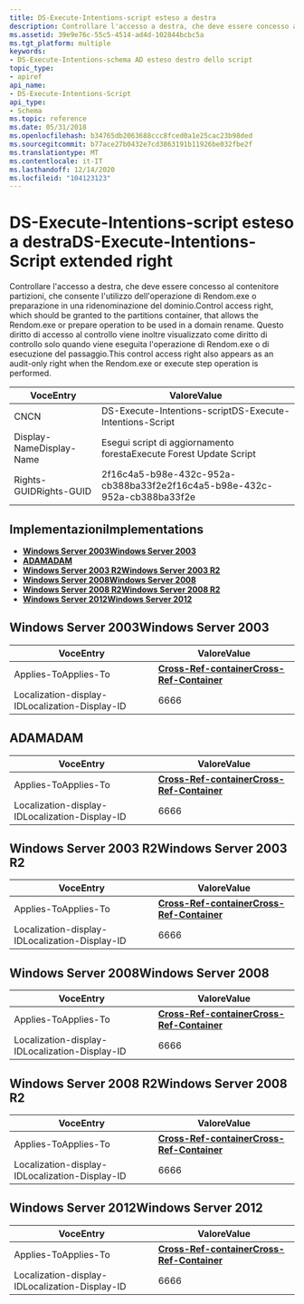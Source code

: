 ```yaml
---
title: DS-Execute-Intentions-script esteso a destra
description: Controllare l'accesso a destra, che deve essere concesso al contenitore partizioni, che consente l'utilizzo dell'operazione di Rendom.exe o preparazione in una ridenominazione del dominio.
ms.assetid: 39e9e76c-55c5-4514-ad4d-102844bcbc5a
ms.tgt_platform: multiple
keywords:
- DS-Execute-Intentions-schema AD esteso destro dello script
topic_type:
- apiref
api_name:
- DS-Execute-Intentions-Script
api_type:
- Schema
ms.topic: reference
ms.date: 05/31/2018
ms.openlocfilehash: b34765db2063688ccc8fced0a1e25cac23b98ded
ms.sourcegitcommit: b77ace27b0432e7cd3863191b11926be032fbe2f
ms.translationtype: MT
ms.contentlocale: it-IT
ms.lasthandoff: 12/14/2020
ms.locfileid: "104123123"
---
```

# <a name="ds-execute-intentions-script-extended-right"></a><span data-ttu-id="8243b-104">DS-Execute-Intentions-script esteso a destra</span><span class="sxs-lookup"><span data-stu-id="8243b-104">DS-Execute-Intentions-Script extended right</span></span>

<span data-ttu-id="8243b-105">Controllare l'accesso a destra, che deve essere concesso al contenitore partizioni, che consente l'utilizzo dell'operazione di Rendom.exe o preparazione in una ridenominazione del dominio.</span><span class="sxs-lookup"><span data-stu-id="8243b-105">Control access right, which should be granted to the partitions container, that allows the Rendom.exe or prepare operation to be used in a domain rename.</span></span> <span data-ttu-id="8243b-106">Questo diritto di accesso al controllo viene inoltre visualizzato come diritto di controllo solo quando viene eseguita l'operazione di Rendom.exe o di esecuzione del passaggio.</span><span class="sxs-lookup"><span data-stu-id="8243b-106">This control access right also appears as an audit-only right when the Rendom.exe or execute step operation is performed.</span></span>



| <span data-ttu-id="8243b-107">Voce</span><span class="sxs-lookup"><span data-stu-id="8243b-107">Entry</span></span> | <span data-ttu-id="8243b-108">Valore</span><span class="sxs-lookup"><span data-stu-id="8243b-108">Value</span></span> |
|--------------|--------------------------------------|
| <span data-ttu-id="8243b-109">CN</span><span class="sxs-lookup"><span data-stu-id="8243b-109">CN</span></span>           | <span data-ttu-id="8243b-110">DS-Execute-Intentions-script</span><span class="sxs-lookup"><span data-stu-id="8243b-110">DS-Execute-Intentions-Script</span></span>         |
| <span data-ttu-id="8243b-111">Display-Name</span><span class="sxs-lookup"><span data-stu-id="8243b-111">Display-Name</span></span> | <span data-ttu-id="8243b-112">Esegui script di aggiornamento foresta</span><span class="sxs-lookup"><span data-stu-id="8243b-112">Execute Forest Update Script</span></span>         |
| <span data-ttu-id="8243b-113">Rights-GUID</span><span class="sxs-lookup"><span data-stu-id="8243b-113">Rights-GUID</span></span>  | <span data-ttu-id="8243b-114">2f16c4a5-b98e-432c-952a-cb388ba33f2e</span><span class="sxs-lookup"><span data-stu-id="8243b-114">2f16c4a5-b98e-432c-952a-cb388ba33f2e</span></span> |



## <a name="implementations"></a><span data-ttu-id="8243b-115">Implementazioni</span><span class="sxs-lookup"><span data-stu-id="8243b-115">Implementations</span></span>

-   [<span data-ttu-id="8243b-116">**Windows Server 2003**</span><span class="sxs-lookup"><span data-stu-id="8243b-116">**Windows Server 2003**</span></span>](#windows-server-2003)
-   [<span data-ttu-id="8243b-117">**ADAM**</span><span class="sxs-lookup"><span data-stu-id="8243b-117">**ADAM**</span></span>](#adam)
-   [<span data-ttu-id="8243b-118">**Windows Server 2003 R2**</span><span class="sxs-lookup"><span data-stu-id="8243b-118">**Windows Server 2003 R2**</span></span>](#windows-server-2003-r2)
-   [<span data-ttu-id="8243b-119">**Windows Server 2008**</span><span class="sxs-lookup"><span data-stu-id="8243b-119">**Windows Server 2008**</span></span>](#windows-server-2008)
-   [<span data-ttu-id="8243b-120">**Windows Server 2008 R2**</span><span class="sxs-lookup"><span data-stu-id="8243b-120">**Windows Server 2008 R2**</span></span>](#windows-server-2008-r2)
-   [<span data-ttu-id="8243b-121">**Windows Server 2012**</span><span class="sxs-lookup"><span data-stu-id="8243b-121">**Windows Server 2012**</span></span>](#windows-server-2012)

## <a name="windows-server-2003"></a><span data-ttu-id="8243b-122">Windows Server 2003</span><span class="sxs-lookup"><span data-stu-id="8243b-122">Windows Server 2003</span></span>



| <span data-ttu-id="8243b-123">Voce</span><span class="sxs-lookup"><span data-stu-id="8243b-123">Entry</span></span> | <span data-ttu-id="8243b-124">Valore</span><span class="sxs-lookup"><span data-stu-id="8243b-124">Value</span></span> |
|-------------------------|---------------------------------------------------------------|
| <span data-ttu-id="8243b-125">Applies-To</span><span class="sxs-lookup"><span data-stu-id="8243b-125">Applies-To</span></span>              | [<span data-ttu-id="8243b-126">**Cross-Ref-container**</span><span class="sxs-lookup"><span data-stu-id="8243b-126">**Cross-Ref-Container**</span></span>](c-crossrefcontainer.md)<br/> |
| <span data-ttu-id="8243b-127">Localization-display-ID</span><span class="sxs-lookup"><span data-stu-id="8243b-127">Localization-Display-ID</span></span> | <span data-ttu-id="8243b-128">66</span><span class="sxs-lookup"><span data-stu-id="8243b-128">66</span></span>                                                            |



## <a name="adam"></a><span data-ttu-id="8243b-129">ADAM</span><span class="sxs-lookup"><span data-stu-id="8243b-129">ADAM</span></span>



| <span data-ttu-id="8243b-130">Voce</span><span class="sxs-lookup"><span data-stu-id="8243b-130">Entry</span></span> | <span data-ttu-id="8243b-131">Valore</span><span class="sxs-lookup"><span data-stu-id="8243b-131">Value</span></span> |
|-------------------------|---------------------------------------------------------------|
| <span data-ttu-id="8243b-132">Applies-To</span><span class="sxs-lookup"><span data-stu-id="8243b-132">Applies-To</span></span>              | [<span data-ttu-id="8243b-133">**Cross-Ref-container**</span><span class="sxs-lookup"><span data-stu-id="8243b-133">**Cross-Ref-Container**</span></span>](c-crossrefcontainer.md)<br/> |
| <span data-ttu-id="8243b-134">Localization-display-ID</span><span class="sxs-lookup"><span data-stu-id="8243b-134">Localization-Display-ID</span></span> | <span data-ttu-id="8243b-135">66</span><span class="sxs-lookup"><span data-stu-id="8243b-135">66</span></span>                                                            |



## <a name="windows-server-2003-r2"></a><span data-ttu-id="8243b-136">Windows Server 2003 R2</span><span class="sxs-lookup"><span data-stu-id="8243b-136">Windows Server 2003 R2</span></span>



| <span data-ttu-id="8243b-137">Voce</span><span class="sxs-lookup"><span data-stu-id="8243b-137">Entry</span></span> | <span data-ttu-id="8243b-138">Valore</span><span class="sxs-lookup"><span data-stu-id="8243b-138">Value</span></span> |
|-------------------------|---------------------------------------------------------------|
| <span data-ttu-id="8243b-139">Applies-To</span><span class="sxs-lookup"><span data-stu-id="8243b-139">Applies-To</span></span>              | [<span data-ttu-id="8243b-140">**Cross-Ref-container**</span><span class="sxs-lookup"><span data-stu-id="8243b-140">**Cross-Ref-Container**</span></span>](c-crossrefcontainer.md)<br/> |
| <span data-ttu-id="8243b-141">Localization-display-ID</span><span class="sxs-lookup"><span data-stu-id="8243b-141">Localization-Display-ID</span></span> | <span data-ttu-id="8243b-142">66</span><span class="sxs-lookup"><span data-stu-id="8243b-142">66</span></span>                                                            |



## <a name="windows-server-2008"></a><span data-ttu-id="8243b-143">Windows Server 2008</span><span class="sxs-lookup"><span data-stu-id="8243b-143">Windows Server 2008</span></span>



| <span data-ttu-id="8243b-144">Voce</span><span class="sxs-lookup"><span data-stu-id="8243b-144">Entry</span></span> | <span data-ttu-id="8243b-145">Valore</span><span class="sxs-lookup"><span data-stu-id="8243b-145">Value</span></span> |
|-------------------------|---------------------------------------------------------------|
| <span data-ttu-id="8243b-146">Applies-To</span><span class="sxs-lookup"><span data-stu-id="8243b-146">Applies-To</span></span>              | [<span data-ttu-id="8243b-147">**Cross-Ref-container**</span><span class="sxs-lookup"><span data-stu-id="8243b-147">**Cross-Ref-Container**</span></span>](c-crossrefcontainer.md)<br/> |
| <span data-ttu-id="8243b-148">Localization-display-ID</span><span class="sxs-lookup"><span data-stu-id="8243b-148">Localization-Display-ID</span></span> | <span data-ttu-id="8243b-149">66</span><span class="sxs-lookup"><span data-stu-id="8243b-149">66</span></span>                                                            |



## <a name="windows-server-2008-r2"></a><span data-ttu-id="8243b-150">Windows Server 2008 R2</span><span class="sxs-lookup"><span data-stu-id="8243b-150">Windows Server 2008 R2</span></span>



| <span data-ttu-id="8243b-151">Voce</span><span class="sxs-lookup"><span data-stu-id="8243b-151">Entry</span></span> | <span data-ttu-id="8243b-152">Valore</span><span class="sxs-lookup"><span data-stu-id="8243b-152">Value</span></span> |
|-------------------------|---------------------------------------------------------------|
| <span data-ttu-id="8243b-153">Applies-To</span><span class="sxs-lookup"><span data-stu-id="8243b-153">Applies-To</span></span>              | [<span data-ttu-id="8243b-154">**Cross-Ref-container**</span><span class="sxs-lookup"><span data-stu-id="8243b-154">**Cross-Ref-Container**</span></span>](c-crossrefcontainer.md)<br/> |
| <span data-ttu-id="8243b-155">Localization-display-ID</span><span class="sxs-lookup"><span data-stu-id="8243b-155">Localization-Display-ID</span></span> | <span data-ttu-id="8243b-156">66</span><span class="sxs-lookup"><span data-stu-id="8243b-156">66</span></span>                                                            |



## <a name="windows-server-2012"></a><span data-ttu-id="8243b-157">Windows Server 2012</span><span class="sxs-lookup"><span data-stu-id="8243b-157">Windows Server 2012</span></span>



| <span data-ttu-id="8243b-158">Voce</span><span class="sxs-lookup"><span data-stu-id="8243b-158">Entry</span></span> | <span data-ttu-id="8243b-159">Valore</span><span class="sxs-lookup"><span data-stu-id="8243b-159">Value</span></span> |
|-------------------------|---------------------------------------------------------------|
| <span data-ttu-id="8243b-160">Applies-To</span><span class="sxs-lookup"><span data-stu-id="8243b-160">Applies-To</span></span>              | [<span data-ttu-id="8243b-161">**Cross-Ref-container**</span><span class="sxs-lookup"><span data-stu-id="8243b-161">**Cross-Ref-Container**</span></span>](c-crossrefcontainer.md)<br/> |
| <span data-ttu-id="8243b-162">Localization-display-ID</span><span class="sxs-lookup"><span data-stu-id="8243b-162">Localization-Display-ID</span></span> | <span data-ttu-id="8243b-163">66</span><span class="sxs-lookup"><span data-stu-id="8243b-163">66</span></span>                                                            |



 

 





